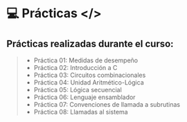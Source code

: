 # 💻 Prácticas </> 

## Prácticas realizadas durante el curso:

> - Práctica 01: Medidas de desempeño
> - Práctica 02: Introducción a C
> - Práctica 03: Circuitos combinacionales
> - Práctica 04: Unidad Aritmético-Lógica
> - Práctica 05: Lógica secuencial
> - Práctica 06: Lenguaje ensamblador
> - Práctica 07: Convenciones de llamada a subrutinas
> - Práctica 08: Llamadas al sistema
